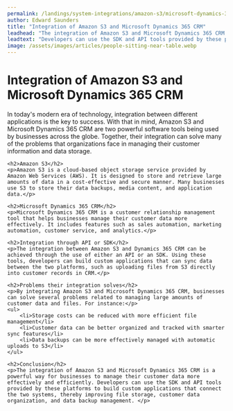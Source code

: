 ```yaml
---
permalink: /landings/system-integrations/amazon-s3/microsoft-dynamics-365-crm
author: Edward Saunders
title: "Integration of Amazon S3 and Microsoft Dynamics 365 CRM"
leadhead: "The integration of Amazon S3 and Microsoft Dynamics 365 CRM is a powerful way for businesses to manage their customer data more effectively and efficiently"
leadtext: "Developers can use the SDK and API tools provided by these platforms to build custom applications that connect the two systems, thereby improving file storage, customer data organization, and data backup management."
image: /assets/images/articles/people-sitting-near-table.webp
---
```

<div class="arttext">	<h1>Integration of Amazon S3 and Microsoft Dynamics 365 CRM</h1>
	<p>In today's modern era of technology, integration between different applications is the key to success. With that in mind, Amazon S3 and Microsoft Dynamics 365 CRM are two powerful software tools being used by businesses across the globe. Together, their integration can solve many of the problems that organizations face in managing their customer information and data storage. </p>

	<h2>Amazon S3</h2>
	<p>Amazon S3 is a cloud-based object storage service provided by Amazon Web Services (AWS). It is designed to store and retrieve large amounts of data in a cost-effective and secure manner. Many businesses use S3 to store their data backups, media content, and application data.</p>

	<h2>Microsoft Dynamics 365 CRM</h2>
	<p>Microsoft Dynamics 365 CRM is a customer relationship management tool that helps businesses manage their customer data more effectively. It includes features such as sales automation, marketing automation, customer service, and analytics.</p>

	<h2>Integration through API or SDK</h2>
	<p>The integration between Amazon S3 and Dynamics 365 CRM can be achieved through the use of either an API or an SDK. Using these tools, developers can build custom applications that can sync data between the two platforms, such as uploading files from S3 directly into customer records in CRM.</p>

	<h2>Problems their integration solves</h2>
	<p>By integrating Amazon S3 and Microsoft Dynamics 365 CRM, businesses can solve several problems related to managing large amounts of customer data and files. For instance:</p>
	<ul>
		<li>Storage costs can be reduced with more efficient file management</li>
		<li>Customer data can be better organized and tracked with smarter sync features</li>
		<li>Data backups can be more effectively managed with automatic uploads to S3</li>
	</ul>

	<h2>Conclusion</h2>
	<p>The integration of Amazon S3 and Microsoft Dynamics 365 CRM is a powerful way for businesses to manage their customer data more effectively and efficiently. Developers can use the SDK and API tools provided by these platforms to build custom applications that connect the two systems, thereby improving file storage, customer data organization, and data backup management. </p>
</div>